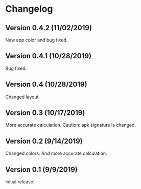 # Changelog
## Version 0.4.2 (11/02/2019)
New app color and bug fixed.
## Version 0.4.1 (10/28/2019)
Bug fixed.
## Version 0.4 (10/28/2019)
Changed layout.
## Version 0.3 (10/17/2019)
More accurate calculation. Caution: apk signature is changed.
## Version 0.2 (9/14/2019)
Changed colors. And more accurate calculation.
## Version 0.1 (9/9/2019)
Initial release.
